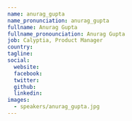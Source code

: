 ```yaml
---
name: anurag_gupta
name_pronunciation: anurag_gupta
fullname: Anurag Gupta
fullname_pronounciation: Anurag Gupta
job: Calyptia, Product Manager
country: 
tagline: 
social:
  website:
  facebook:
  twitter:
  github: 
  linkedin: 
images:
  - speakers/anurag_gupta.jpg
---
```





